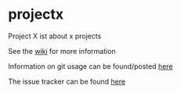 projectx
========

Project X ist about x projects

See the [wiki](https://github.com/zorfmorf/projectx/wiki) for more information

Information on git usage can be found/posted [here](https://github.com/zorfmorf/projectx/wiki/git)

The issue tracker can be found [here](https://github.com/zorfmorf/projectx/issues)
